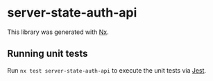 # server-state-auth-api

This library was generated with [Nx](https://nx.dev).

## Running unit tests

Run `nx test server-state-auth-api` to execute the unit tests via [Jest](https://jestjs.io).
